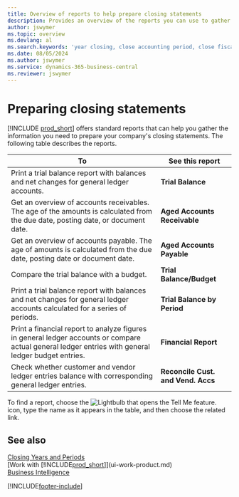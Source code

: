 ```yaml
---
title: Overview of reports to help prepare closing statements
description: Provides an overview of the reports you can use to gather information to prepare your company's closing statements when closing the fiscal year.
author: jswymer
ms.topic: overview
ms.devlang: al
ms.search.keywords: 'year closing, close accounting period, close fiscal year, aging, creditor payments, vendor payments, assets, liabilities, equity, analysis, reporting, financial report, business intelligence, BI, Power Bi, KPI'
ms.date: 08/05/2024
ms.author: jswymer
ms.service: dynamics-365-business-central
ms.reviewer: jswymer
---
```


# <a name="preparing-closing-statements"></a>Preparing closing statements

[!INCLUDE [prod_short](includes/prod_short.md)] offers standard reports that can help you gather the information you need to prepare your company's closing statements. The following table describes the reports.  

| To | See this report |
| --- | --- |
| Print a trial balance report with balances and net changes for general ledger accounts. |**Trial Balance** |
| Get an overview of accounts receivables. The age of the amounts is calculated from the due date, posting date, or document date. |**Aged Accounts Receivable** |
| Get an overview of accounts payable. The age of amounts is calculated from the due date, posting date or document date. |**Aged Accounts Payable** |
| Compare the trial balance with a budget. |**Trial Balance/Budget** |
| Print a trial balance report with balances and net changes for general ledger accounts calculated for a series of periods. |**Trial Balance by Period** |
| Print a financial report to analyze figures in general ledger accounts or compare actual general ledger entries with general ledger budget entries. |**Financial Report** |
| Check whether customer and vendor ledger entries balance with corresponding general ledger entries. |**Reconcile Cust. and Vend. Accs** |

To find a report, choose the ![Lightbulb that opens the Tell Me feature.](media/ui-search/search_small.png "Tell me what you want to do") icon, type the name as it appears in the table, and then choose the related link.

## <a name="see-also"></a>See also

[Closing Years and Periods](year-close-years-periods.md)    
[Work with [!INCLUDE[prod_short](includes/prod_short.md)]](ui-work-product.md)    
[Business Intelligence](bi.md)  


[!INCLUDE[footer-include](includes/footer-banner.md)]
